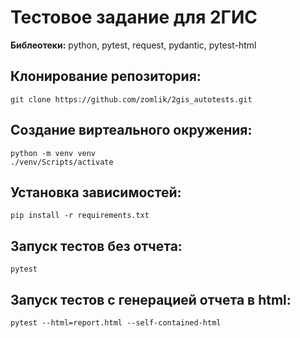 # Тестовое задание для 2ГИС
**Библеотеки:** python, pytest, request, pydantic, pytest-html

## Клонирование репозитория:
```commandline
git clone https://github.com/zomlik/2gis_autotests.git
```
## Создание виртеального окружения:
```commandline
python -m venv venv
./venv/Scripts/activate
```
## Установка зависимостей:
```commandline
pip install -r requirements.txt
```
## Запуск тестов без отчета:
```commandline
pytest
```
## Запуск тестов с генерацией отчета в html:
```commandline
pytest --html=report.html --self-contained-html
```


